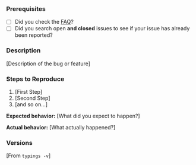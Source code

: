 ### Prerequisites

* [ ] Did you check the [FAQ](https://github.com/typings/typings/blob/master/docs/faq.md)?
* [ ] Did you search open **and closed** issues to see if your issue has already been reported?

### Description

[Description of the bug or feature]

### Steps to Reproduce

1. [First Step]
2. [Second Step]
3. [and so on...]

**Expected behavior:** [What did you expect to happen?]

**Actual behavior:** [What actually happened?]

### Versions

[From `typings -v`]
